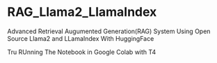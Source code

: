 # RAG_Llama2_LlamaIndex
Advanced Retrieval Augumented Generation(RAG) System Using Open Source Llama2 and LLamaIndex With HuggingFace

Tru RUnning The Notebook in Google Colab with T4

